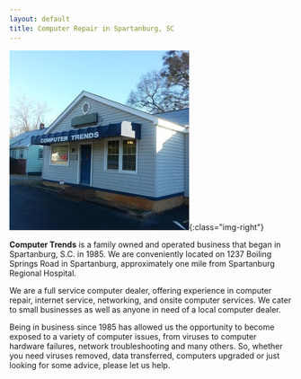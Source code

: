 ```yaml
---
layout: default
title: Computer Repair in Spartanburg, SC
---
```

<script src="/js/handlebars-v3.0.3.js"></script>

![storefront](/images/storefront.jpg){:class="img-right"}

**Computer Trends** is a family owned and operated business that began in Spartanburg, S.C. in 1985.
We are conveniently located on 1237 Boiling Springs Road in Spartanburg, approximately one mile from Spartanburg Regional Hospital.

We are a full service computer dealer, offering experience in computer repair, internet service, networking, and onsite computer services.
We cater to small businesses as well as anyone in need of a local computer dealer.

Being in business since 1985 has allowed us the opportunity to become exposed to a variety of computer issues,
from viruses to computer hardware failures, network troubleshooting and many others.
So, whether you need viruses removed, data transferred, computers upgraded or just looking for some advice, please let us help.

<div id="reviews"></div>

<script id="reviews-template" type="text/x-handlebars-template">
  {% raw %}
  <div class="review">
    <p class="review-title">{{ title }}</p>
    <div class="review-text">
      {{{ text }}}
    </div>
    <p class="review-author">{{ author }}</p>
  </div>
  {% endraw %}
</script>

<script src="/js/get_random_review.js"></script>
